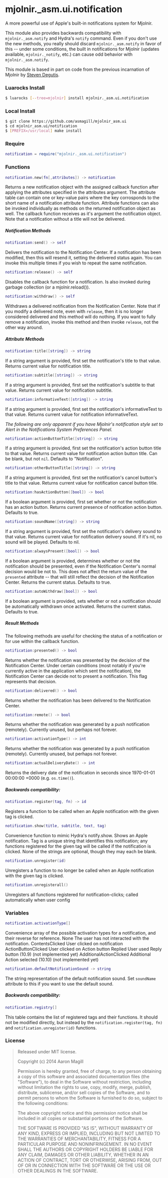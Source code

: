 mjolnir._asm.ui.notification
============================

A more powerful use of Apple's built-in notifications system for Mjolnir.

This module also provides backwards compatibility with `mjolnir._asm.notify` and Hydra's `notify` command.  Even if you don't use the new methods, you really should discard `mjolnir._asm.notify` in favor of this -- under some conditions, the built in notifications for Mjolnir (updates available, `mjolnir._notify`, etc.) can cause odd behavior with `mjolnir._asm.notify`.

This module is based in part on code from the previous incarnation of Mjolnir by [Steven Degutis](https://github.com/sdegutis/).

### Luarocks Install
~~~bash
$ luarocks [--tree=mjolnir] install mjolnir._asm.ui.notification
~~~

### Local Install
~~~bash
$ git clone https://github.com/asmagill/mjolnir_asm.ui
$ cd mjolnir_asm.ui/notification
$ [PREFIX=/usr/local] make install
~~~

### Require

~~~lua
notification = require("mjolnir._asm.ui.notification")
~~~

### Functions
~~~lua
notification.new(fn[,attributes]) -> notification
~~~
Returns a new notification object with the assigned callback function after applying the attributes specified in the attributes argument.  The attribute table can contain one or key-value pairs where the key corrosponds to the short name of a notification attribute function. Attribute functions can also be invoked individually as methods on the returned notification object as well.  The callback function receives as it's argument the notification object. Note that a notification without a title will not be delivered.

##### Notification Methods
~~~lua
notification:send() -> self
~~~
Delivers the notification to the Notification Center.  If a notification has been modified, then this will resend it, setting the delivered status again.  You can invoke this multiple times if you wish to repeat the same notification.

~~~lua
notification:release() -> self
~~~
Disables the callback function for a notification.  Is also invoked during garbage collection (or a mjolnir.reload()).

~~~lua
notification:withdraw() -> self
~~~
Withdraws a delivered notification from the Notification Center.  Note that if you modify a delivered note, even with `release`, then it is no longer considered delivered and this method will do nothing.  If you want to fully remove a notification, invoke this method and then invoke `release`, not the other way around.

##### Attribute Methods
~~~lua
notification:title([string]) -> string
~~~
If a string argument is provided, first set the notification's title to that value.  Returns current value for notification title.

~~~lua
notification:subtitle([string]) -> string
~~~
If a string argument is provided, first set the notification's subtitle to that value.  Returns current value for notification subtitle.

~~~lua
notification:informativeText([string]) -> string
~~~
If a string argument is provided, first set the notification's informativeText to that value.  Returns current value for notification informativeText.

*The following are only apparent if you have Mjolnir's notification style set to Alert in the Notifications System Preferences Panel.*

~~~lua
notification:actionButtonTitle([string]) -> string
~~~
If a string argument is provided, first set the notification's action button title to that value.  Returns current value for notification action button title.  Can be blank, but not `nil`.  Defaults to "Notification".

~~~lua
notification:otherButtonTitle([string]) -> string
~~~
If a string argument is provided, first set the notification's cancel button's title to that value.  Returns current value for notification cancel button title.

~~~lua
notification:hasActionButton([bool]) -> bool
~~~
If a boolean argument is provided, first set whether or not the notification has an action button.  Returns current presence of notification action button. Defaults to true.

~~~lua
notification:soundName([string]) -> string
~~~
If a string argument is provided, first set the notification's delivery sound to that value.  Returns current value for notification delivery sound.  If it's nil, no sound will be played. Defaults to nil.

~~~lua
notification:alwaysPresent([bool]) -> bool
~~~
If a boolean argument is provided, determines whether or not the notification should be presented, even if the Notification Center's normal decision would be not to.  This does not affect the return value of the `presented` attribute -- that will still reflect the decision of the Notification Center. Returns the current status. Defaults to true.

~~~lua
notification:autoWithdraw([bool]) -> bool
~~~
If a boolean argument is provided, sets whether or not a notification should be automatically withdrawn once activated. Returns the current status.  Defaults to true.

##### Result Methods
The following methods are useful for checking the status of a notification or for use within the callback function.

~~~lua
notification:presented() -> bool
~~~
Returns whether the notification was presented by the decision of the Notification Center.  Under certain conditions (most notably if you're currently active in the application which sent the notification), the Notification Center can decide not to present a notification.  This flag represents that decision.

~~~lua
notification:delivered() -> bool
~~~
Returns whether the notification has been delivered to the Notification Center.

~~~lua
notification:remote() -> bool
~~~
Returns whether the notification was generated by a push notification (remotely).  Currently unused, but perhaps not forever.

~~~lua
notification:activationType() -> int
~~~
Returns whether the notification was generated by a push notification (remotely).  Currently unused, but perhaps not forever.

~~~lua
notification:actualDeliveryDate() -> int
~~~
Returns the delivery date of the notification in seconds since 1970-01-01 00:00:00 +0000 (e.g. `os.time()`).

##### Backwards compatibility:

~~~lua
notification.register(tag, fn) -> id
~~~
Registers a function to be called when an Apple notification with the given tag is clicked.

~~~lua
notification.show(title, subtitle, text, tag)
~~~
Convenience function to mimic Hydra's notify.show. Shows an Apple notification. Tag is a unique string that identifies this notification; any functions registered for the given tag will be called if the notification is clicked. None of the strings are optional, though they may each be blank.

~~~lua
notification.unregister(id)
~~~
Unregisters a function to no longer be called when an Apple notification with the given tag is clicked.

~~~lua
notification.unregisterall()
~~~
Unregisters all functions registered for notification-clicks; called automatically when user config

### Variables
~~~lua
notification.activationType[]
~~~
Convenience array of the possible activation types for a notification, and their reverse for reference.
    None                        The user has not interacted with the notification.
    ContentsClicked             User clicked on notification
    ActionButtonClicked         User clicked on Action button
    Replied                     User used Reply button (10.9) (not implemented yet)
    AdditionalActionClicked     Additional Action selected (10.10) (not implemented yet)

~~~lua
notification.defaultNotificationSound -> string
~~~
The string representation of the default notification sound.  Set `soundName` attribute to this if you want to use the default sound.

##### Backwards compatibility:
~~~lua
notification.registry[]
~~~
This table contains the list of registered tags and their functions.  It should not be modified directly, but instead by the `notification.register(tag, fn)` and `notification.unregister(id)` functions.

### License

> Released under MIT license.
>
> Copyright (c) 2014 Aaron Magill
>
> Permission is hereby granted, free of charge, to any person obtaining a copy
> of this software and associated documentation files (the "Software"), to deal
> in the Software without restriction, including without limitation the rights
> to use, copy, modify, merge, publish, distribute, sublicense, and/or sell
> copies of the Software, and to permit persons to whom the Software is
> furnished to do so, subject to the following conditions:
>
> The above copyright notice and this permission notice shall be included in
> all copies or substantial portions of the Software.
>
> THE SOFTWARE IS PROVIDED "AS IS", WITHOUT WARRANTY OF ANY KIND, EXPRESS OR
> IMPLIED, INCLUDING BUT NOT LIMITED TO THE WARRANTIES OF MERCHANTABILITY,
> FITNESS FOR A PARTICULAR PURPOSE AND NONINFRINGEMENT. IN NO EVENT SHALL THE
> AUTHORS OR COPYRIGHT HOLDERS BE LIABLE FOR ANY CLAIM, DAMAGES OR OTHER
> LIABILITY, WHETHER IN AN ACTION OF CONTRACT, TORT OR OTHERWISE, ARISING FROM,
> OUT OF OR IN CONNECTION WITH THE SOFTWARE OR THE USE OR OTHER DEALINGS IN
> THE SOFTWARE.
